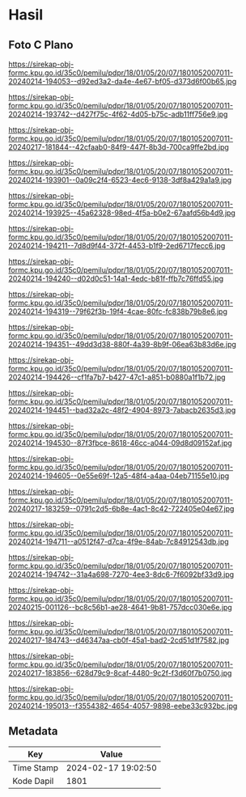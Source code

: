 # Hasil

## Foto C Plano

https://sirekap-obj-formc.kpu.go.id/35c0/pemilu/pdpr/18/01/05/20/07/1801052007011-20240214-194053--d92ed3a2-da4e-4e67-bf05-d373d6f00b65.jpg

https://sirekap-obj-formc.kpu.go.id/35c0/pemilu/pdpr/18/01/05/20/07/1801052007011-20240214-193742--d427f75c-4f62-4d05-b75c-adb11ff756e9.jpg

https://sirekap-obj-formc.kpu.go.id/35c0/pemilu/pdpr/18/01/05/20/07/1801052007011-20240217-181844--42cfaab0-84f9-447f-8b3d-700ca9ffe2bd.jpg

https://sirekap-obj-formc.kpu.go.id/35c0/pemilu/pdpr/18/01/05/20/07/1801052007011-20240214-193901--0a09c2f4-6523-4ec6-9138-3df8a429a1a9.jpg

https://sirekap-obj-formc.kpu.go.id/35c0/pemilu/pdpr/18/01/05/20/07/1801052007011-20240214-193925--45a62328-98ed-4f5a-b0e2-67aafd56b4d9.jpg

https://sirekap-obj-formc.kpu.go.id/35c0/pemilu/pdpr/18/01/05/20/07/1801052007011-20240214-194211--7d8d9f44-372f-4453-b1f9-2ed6717fecc6.jpg

https://sirekap-obj-formc.kpu.go.id/35c0/pemilu/pdpr/18/01/05/20/07/1801052007011-20240214-194240--d02d0c51-14a1-4edc-b81f-ffb7c76ffd55.jpg

https://sirekap-obj-formc.kpu.go.id/35c0/pemilu/pdpr/18/01/05/20/07/1801052007011-20240214-194319--79f62f3b-19f4-4cae-80fc-fc838b79b8e6.jpg

https://sirekap-obj-formc.kpu.go.id/35c0/pemilu/pdpr/18/01/05/20/07/1801052007011-20240214-194351--49dd3d38-880f-4a39-8b9f-06ea63b83d6e.jpg

https://sirekap-obj-formc.kpu.go.id/35c0/pemilu/pdpr/18/01/05/20/07/1801052007011-20240214-194426--cf1fa7b7-b427-47c1-a851-b0880a1f1b72.jpg

https://sirekap-obj-formc.kpu.go.id/35c0/pemilu/pdpr/18/01/05/20/07/1801052007011-20240214-194451--bad32a2c-48f2-4904-8973-7abacb2635d3.jpg

https://sirekap-obj-formc.kpu.go.id/35c0/pemilu/pdpr/18/01/05/20/07/1801052007011-20240214-194530--87f3fbce-8618-46cc-a044-09d8d09152af.jpg

https://sirekap-obj-formc.kpu.go.id/35c0/pemilu/pdpr/18/01/05/20/07/1801052007011-20240214-194605--0e55e69f-12a5-48f4-a4aa-04eb71155e10.jpg

https://sirekap-obj-formc.kpu.go.id/35c0/pemilu/pdpr/18/01/05/20/07/1801052007011-20240217-183259--0791c2d5-6b8e-4ac1-8c42-722405e04e67.jpg

https://sirekap-obj-formc.kpu.go.id/35c0/pemilu/pdpr/18/01/05/20/07/1801052007011-20240214-194711--a0512f47-d7ca-4f9e-84ab-7c84912543db.jpg

https://sirekap-obj-formc.kpu.go.id/35c0/pemilu/pdpr/18/01/05/20/07/1801052007011-20240214-194742--31a4a698-7270-4ee3-8dc6-7f6092bf33d9.jpg

https://sirekap-obj-formc.kpu.go.id/35c0/pemilu/pdpr/18/01/05/20/07/1801052007011-20240215-001126--bc8c56b1-ae28-4641-9b81-757dcc030e6e.jpg

https://sirekap-obj-formc.kpu.go.id/35c0/pemilu/pdpr/18/01/05/20/07/1801052007011-20240217-184743--d46347aa-cb0f-45a1-bad2-2cd51d1f7582.jpg

https://sirekap-obj-formc.kpu.go.id/35c0/pemilu/pdpr/18/01/05/20/07/1801052007011-20240217-183856--628d79c9-8caf-4480-9c2f-f3d60f7b0750.jpg

https://sirekap-obj-formc.kpu.go.id/35c0/pemilu/pdpr/18/01/05/20/07/1801052007011-20240214-195013--f3554382-4654-4057-9898-eebe33c932bc.jpg


## Metadata

| Key        | Value               |
| ---------- | ------------------- |
| Time Stamp | 2024-02-17 19:02:50 |
| Kode Dapil | 1801                |



